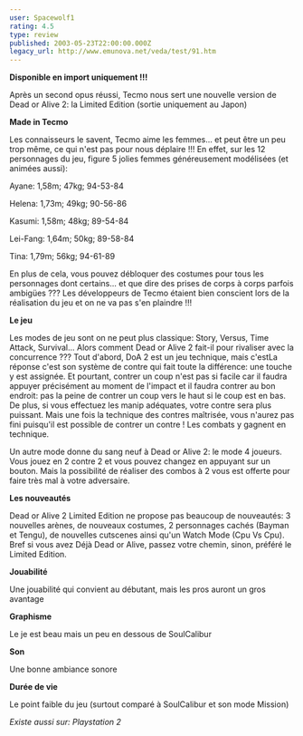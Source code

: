 ```yaml
---
user: Spacewolf1
rating: 4.5
type: review
published: 2003-05-23T22:00:00.000Z
legacy_url: http://www.emunova.net/veda/test/91.htm
---
```

**Disponible en import uniquement !!!**  

  

Après un second opus réussi, Tecmo nous sert une nouvelle version de Dead or Alive 2: la Limited Edition (sortie uniquement au Japon)  

  

**Made in Tecmo**  

Les connaisseurs le savent, Tecmo aime les femmes... et peut être un peu trop même, ce qui n'est pas pour nous déplaire !!! En effet, sur les 12 personnages du jeu, figure 5 jolies femmes généreusement modélisées (et animées aussi):  

Ayane: 1,58m; 47kg; 94-53-84  

Helena: 1,73m; 49kg; 90-56-86  

Kasumi: 1,58m; 48kg; 89-54-84  

Lei-Fang: 1,64m; 50kg; 89-58-84  

Tina: 1,79m; 56kg; 94-61-89  

En plus de cela, vous pouvez débloquer des costumes pour tous les personnages dont certains... et que dire des prises de corps à corps parfois ambigües ??? Les développeurs de Tecmo étaient bien conscient lors de la réalisation du jeu et on ne va pas s'en plaindre !!!  

  

**Le jeu**  

Les modes de jeu sont on ne peut plus classique: Story, Versus, Time Attack, Survival... Alors comment Dead or Alive 2 fait-il pour rivaliser avec la concurrence ??? Tout d'abord, DoA 2 est un jeu technique, mais c'estLa réponse c'est son système de contre qui fait toute la différence: une touche y est assignée. Et pourtant, contrer un coup n'est pas si facile car il faudra appuyer précisément au moment de l'impact et il faudra contrer au bon endroit: pas la peine de contrer un coup vers le haut si le coup est en bas. De plus, si vous effectuez les manip adéquates, votre contre sera plus puissant. Mais une fois la technique des contres maîtrisée, vous n'aurez pas fini puisqu'il est possible de contrer un contre ! Les combats y gagnent en technique.  

Un autre mode donne du sang neuf à Dead or Alive 2: le mode 4 joueurs. Vous jouez en 2 contre 2 et vous pouvez changez en appuyant sur un bouton. Mais la possibilité de réaliser des combos à 2 vous est offerte pour faire très mal à votre adversaire.  

  

**Les nouveautés**  

Dead or Alive 2 Limited Edition ne propose pas beaucoup de nouveautés: 3 nouvelles arènes, de nouveaux costumes, 2 personnages cachés (Bayman et Tengu), de nouvelles cutscenes ainsi qu'un Watch Mode (Cpu Vs Cpu). Bref si vous avez Déjà Dead or Alive, passez votre chemin, sinon, préféré le Limited Edition.  

  

  

**Jouabilité**  

Une jouabilité qui convient au débutant, mais les pros auront un gros avantage  

**Graphisme**  

Le je est beau mais un peu en dessous de SoulCalibur  

**Son**  

Une bonne ambiance sonore  

**Durée de vie**  

Le point faible du jeu (surtout comparé à SoulCalibur et son mode Mission)  

  

_Existe aussi sur:_ _Playstation 2_
